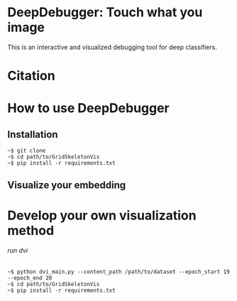 # DeepDebugger: Touch what you image
This is an interactive and visualized debugging tool for deep classifiers.

# Citation


# How to use DeepDebugger
## Installation
```console
~$ git clone 
~$ cd path/to/GridSkeletonVis
~$ pip install -r requirements.txt
```
## Visualize your embedding

# Develop your own visualization method

###### run dvi

```console
~$ python dvi_main.py --content_path /path/to/dataset --epoch_start 19 --epoch_end 20
~$ cd path/to/GridSkeletonVis
~$ pip install -r requirements.txt
```

